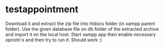 # testappointment
Download it and extract the zip file into htdocs folder (in xampp parent folder).
Use the given database file on db folder of the extracted archive and import it on the local host.
Start xampp app then enable necessary opriotn's and then try to run it. Should work :)
